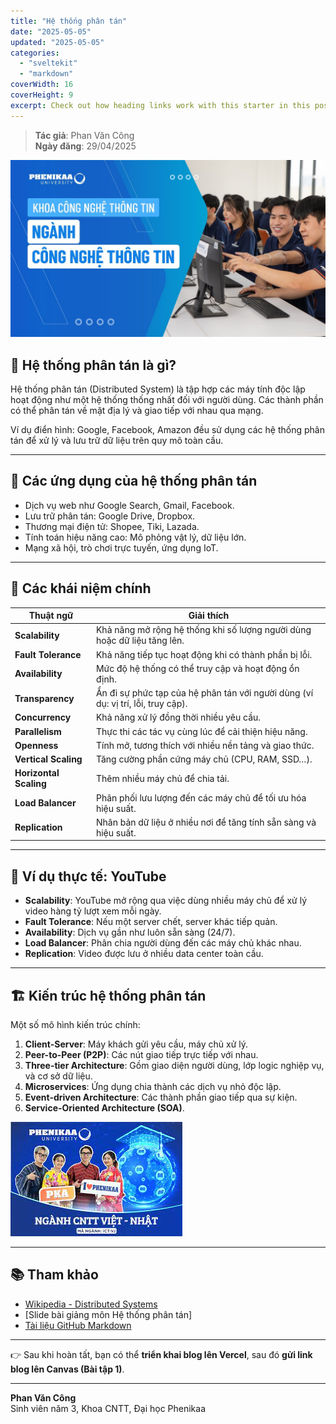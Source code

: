 ```yaml
---
title: "Hệ thống phân tán"
date: "2025-05-05"
updated: "2025-05-05"
categories:
  - "sveltekit"
  - "markdown"
coverWidth: 16
coverHeight: 9
excerpt: Check out how heading links work with this starter in this post.
---
```


> **Tác giả**: Phan Văn Công  
> **Ngày đăng**: 29/04/2025

![Hệ thống phân tán](/static/images/anh1.png)

## 🧠 Hệ thống phân tán là gì?

Hệ thống phân tán (Distributed System) là tập hợp các máy tính độc lập hoạt động như một hệ thống thống nhất đối với người dùng. Các thành phần có thể phân tán về mặt địa lý và giao tiếp với nhau qua mạng.

Ví dụ điển hình: Google, Facebook, Amazon đều sử dụng các hệ thống phân tán để xử lý và lưu trữ dữ liệu trên quy mô toàn cầu.

---

## 📱 Các ứng dụng của hệ thống phân tán

- Dịch vụ web như Google Search, Gmail, Facebook.
- Lưu trữ phân tán: Google Drive, Dropbox.
- Thương mại điện tử: Shopee, Tiki, Lazada.
- Tính toán hiệu năng cao: Mô phỏng vật lý, dữ liệu lớn.
- Mạng xã hội, trò chơi trực tuyến, ứng dụng IoT.

---

## 🔑 Các khái niệm chính

| Thuật ngữ | Giải thích |
|----------|-----------|
| **Scalability** | Khả năng mở rộng hệ thống khi số lượng người dùng hoặc dữ liệu tăng lên. |
| **Fault Tolerance** | Khả năng tiếp tục hoạt động khi có thành phần bị lỗi. |
| **Availability** | Mức độ hệ thống có thể truy cập và hoạt động ổn định. |
| **Transparency** | Ẩn đi sự phức tạp của hệ phân tán với người dùng (ví dụ: vị trí, lỗi, truy cập). |
| **Concurrency** | Khả năng xử lý đồng thời nhiều yêu cầu. |
| **Parallelism** | Thực thi các tác vụ cùng lúc để cải thiện hiệu năng. |
| **Openness** | Tính mở, tương thích với nhiều nền tảng và giao thức. |
| **Vertical Scaling** | Tăng cường phần cứng máy chủ (CPU, RAM, SSD…). |
| **Horizontal Scaling** | Thêm nhiều máy chủ để chia tải. |
| **Load Balancer** | Phân phối lưu lượng đến các máy chủ để tối ưu hóa hiệu suất. |
| **Replication** | Nhân bản dữ liệu ở nhiều nơi để tăng tính sẵn sàng và hiệu suất. |

---

## 📌 Ví dụ thực tế: YouTube

- **Scalability**: YouTube mở rộng qua việc dùng nhiều máy chủ để xử lý video hàng tỷ lượt xem mỗi ngày.
- **Fault Tolerance**: Nếu một server chết, server khác tiếp quản.
- **Availability**: Dịch vụ gần như luôn sẵn sàng (24/7).
- **Load Balancer**: Phân chia người dùng đến các máy chủ khác nhau.
- **Replication**: Video được lưu ở nhiều data center toàn cầu.

---

## 🏗️ Kiến trúc hệ thống phân tán

Một số mô hình kiến trúc chính:

1. **Client-Server**: Máy khách gửi yêu cầu, máy chủ xử lý.
2. **Peer-to-Peer (P2P)**: Các nút giao tiếp trực tiếp với nhau.
3. **Three-tier Architecture**: Gồm giao diện người dùng, lớp logic nghiệp vụ, và cơ sở dữ liệu.
4. **Microservices**: Ứng dụng chia thành các dịch vụ nhỏ độc lập.
5. **Event-driven Architecture**: Các thành phần giao tiếp qua sự kiện.
6. **Service-Oriented Architecture (SOA)**.

![Kiến trúc Microservices](/static/images/images.jpg)

---

## 📚 Tham khảo

- [Wikipedia - Distributed Systems](https://en.wikipedia.org/wiki/Distributed_computing)
- [Slide bài giảng môn Hệ thống phân tán]
- [Tài liệu GitHub Markdown](https://docs.github.com/en/get-started/writing-on-github/getting-started-with-writing-and-formatting-on-github/basic-writing-and-formatting-syntax)

---

👉 Sau khi hoàn tất, bạn có thể **triển khai blog lên Vercel**, sau đó **gửi link blog lên Canvas (Bài tập 1)**.

---

**Phan Văn Công**  
Sinh viên năm 3, Khoa CNTT, Đại học Phenikaa  
